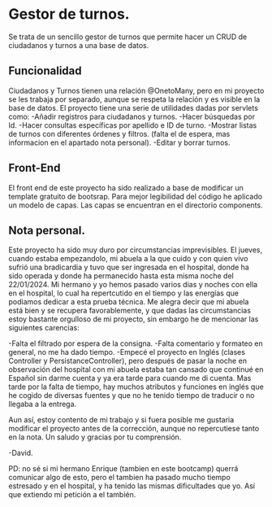 # Gestor de turnos.

Se trata de un sencillo gestor de turnos que permite hacer un CRUD de ciudadanos y turnos a una base de datos.

## Funcionalidad

Ciudadanos y Turnos tienen una relación @OnetoMany, pero en mi proyecto se les trabaja por separado, aunque se respeta la relación y es visible en la base de datos.
El proyecto tiene una serie de utilidades dadas por servlets como:
-Añadir registros para ciudadanos y turnos.
-Hacer búsquedas por Id.
-Hacer consultas específicas por apellido e ID de turno.
-Mostrar listas de turnos con diferentes órdenes y filtros. (falta el de espera, mas informacion en el apartado nota personal).
-Editar y borrar turnos.

## Front-End

El front end de este proyecto ha sido realizado a base de modificar un template gratuito de bootsrap. Para mejor legibilidad del código he aplicado un modelo de capas.
Las capas se encuentran en el directorio components.



## Nota personal.

Este proyecto ha sido muy duro por circumstancias imprevisibles. El jueves, cuando estaba empezandolo, mi abuela a la que cuido y con quien vivo sufrió una bradicardia y tuvo que
ser ingresada en el hospital, donde ha sido operada y donde ha permanecido hasta esta misma noche del 22/01/2024. Mi hermano y yo hemos pasado varios dias y noches con ella en el 
hospital, lo cual ha repertcutido en el tiempo y las energías que podiamos dedicar a esta prueba técnica. Me alegra decir que mi abuela está bien y se recupera favorablemente, y
que dadas las circumstancias estoy bastante orgulloso de mi proyecto, sin embargo he de mencionar las siguientes carencias:

-Falta el filtrado por espera de la consigna.
-Falta comentario y formateo en general, no me ha dado tiempo.
-Empecé el proyecto en Inglés (clases Controller y PersistanceController), pero después de pasar la noche en observación del hospital con mi abuela estaba tan cansado que continué 
 en Español sin darme cuenta y ya era tarde para cuando me di cuenta. Mas tarde por la falta de tiempo, hay muchos atributos y funciones en inglés que he cogido de diversas fuentes
 y que no he tenido tiempo de traducir o no llegaba a la entrega.

 Aun así, estoy contento de mi trabajo y si fuera posible me gustaria modificar el proyecto antes de la corrección, aunque no repercutiese tanto en la nota.
 Un saludo y gracias por tu comprensión.
 
 -David.

 PD: no sé si mi hermano Enrique (tambien en este bootcamp) querrá comunicar algo de esto, pero el tambien ha pasado mucho tiempo estresado y en el hospital, y ha tenido las mismas
 dificultades que yo. Así que extiendo mi petición a el también.
